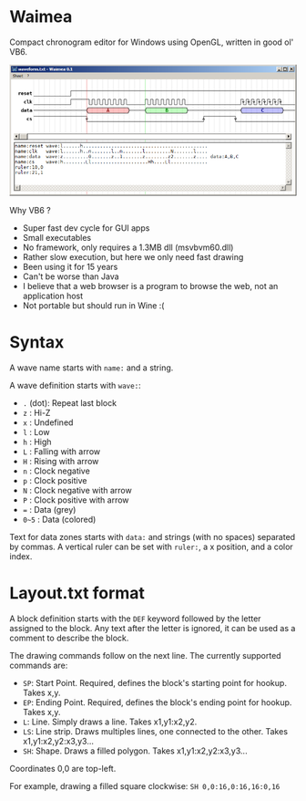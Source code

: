 # Waimea
Compact chronogram editor for Windows using OpenGL, written in good ol' VB6.

![Waimea screenshot](screenshot.png)

Why VB6 ?
* Super fast dev cycle for GUI apps
* Small executables
* No framework, only requires a 1.3MB dll (msvbvm60.dll)
* Rather slow execution, but here we only need fast drawing
* Been using it for 15 years
* Can't be worse than Java
* I believe that a web browser is a program to browse the web, not an application host
* Not portable but should run in Wine :(

# Syntax

A wave name starts with `name:` and a string.

A wave definition starts with `wave:`:
* `.` (dot): Repeat last block
* `z` : Hi-Z
* `x` : Undefined
* `l` : Low
* `h` : High
* `L` : Falling with arrow
* `H` : Rising with arrow
* `n` : Clock negative
* `p` : Clock positive
* `N` : Clock negative with arrow
* `P` : Clock positive with arrow
* `=` : Data (grey)
* `0~5` : Data (colored)

Text for data zones starts with `data:` and strings (with no spaces) separated by commas.
A vertical ruler can be set with `ruler:`, a x position, and a color index.

# Layout.txt format

A block definition starts with the `DEF` keyword followed by the letter assigned to the block. Any text after the letter is ignored, it can be used as a comment to describe the block.

The drawing commands follow on the next line. The currently supported commands are:
* `SP`: Start Point. Required, defines the block's starting point for hookup. Takes x,y.
* `EP`: Ending Point. Required, defines the block's ending point for hookup. Takes x,y.
* `L`: Line. Simply draws a line. Takes x1,y1:x2,y2.
* `LS`: Line strip. Draws multiples lines, one connected to the other. Takes x1,y1:x2,y2:x3,y3...
* `SH`: Shape. Draws a filled polygon. Takes x1,y1:x2,y2:x3,y3...

Coordinates 0,0 are top-left.

For example, drawing a filled square clockwise: `SH 0,0:16,0:16,16:0,16`
